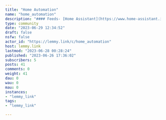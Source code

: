 ```yaml
---
title: "Home Automation" 
name: "home_automation"
description: "#### Feeds- [Home Assistant](https://www.home-assistant.io/atom.xml)- [Tech Crunch](https://techcrunch.com/tag/home-automation/feed/)"
type: community
date: "2023-06-29 12:34:52"
draft: false
nsfw: false
actor_id: "https://lemmy.link/c/home_automation"
host: lemmy.link
lastmod: "2023-06-28 00:28:24"
published: "2023-06-26 17:36:02"
subscribers: 5
posts: 41
comments: 0
weight: 41
dau: 0
wau: 0
mau: 0
instances:
- "lemmy_link"
tags: 
- "lemmy_link"

---
```

